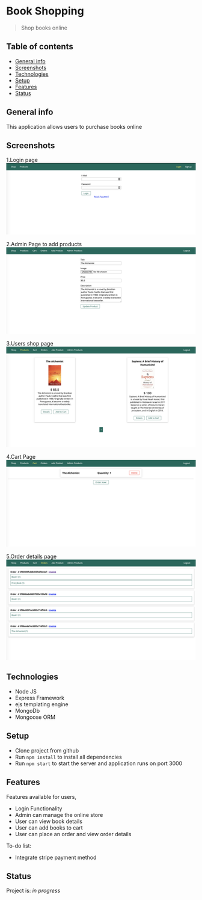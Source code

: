 # Book Shopping

> Shop books online

## Table of contents

* [General info](#general-info)
* [Screenshots](#screenshots)
* [Technologies](#technologies)
* [Setup](#setup)
* [Features](#features)
* [Status](#status)

## General info

This application allows users to purchase books online

## Screenshots

1.Login page
![Example screenshot](./screenshots/loginPage.png)

2.Admin Page to add products
![Example screenshot](./screenshots/addProduct.png)

3.Users shop page
![Example screenshot](./screenshots/adminProducts.png)

4.Cart Page
![Example screenshot](./screenshots/cartPage.png)

5.Order details page
![Example screenshot](./screenshots/orderPage.png)


## Technologies

* Node JS
* Express Framework
* ejs templating engine
* MongoDb
* Mongoose ORM


## Setup

* Clone project from github
* Run `npm install` to install all dependencies
* Run `npm start` to start the server and application runs on port 3000


## Features

Features available for users,

* Login Functionality 
* Admin can manage the online store
* User can view book details
* User can add books to cart
* User can place an order and view order details

To-do list:

* Integrate stripe payment method

## Status

Project is: _in progress_
